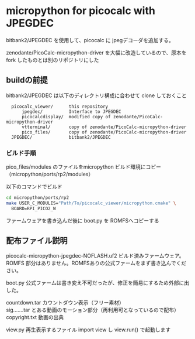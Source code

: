 # micropython for picocalc with JPEGDEC
bitbank2/JPEGDEC を使用して、picocalc に jpegデコーダを追加する。

zenodante/PicoCalc-micropython-driver を大幅に改造しているので、原本を fork したものとは別のリポジトリにした


## buildの前提

bitbank2/JPEGDEC は以下のディレクトリ構成に合わせて clone しておくこと

```
  picocalc_viewer/		this repository
      jpegdec/			Interface to JPEGDEC
      picocalcdisplay/	modified copy of zenodante/PicoCalc-micropython-driver
      vtterminal/		copy of zenodante/PicoCalc-micropython-driver
      pico_files/		copy of zenodante/PicoCalc-micropython-driver
  JPEGDEC/			    bitbank2/JPEGDEC
```

### ビルド手順

pico_files/modules のファイルをmicropython ビルド環境にコピー（micropython/ports/rp2/modules）

以下のコマンドでビルド
```sh
cd micropython/ports/rp2
make USER_C_MODULES="Path/To/picocalc_viewer/micropython.cmake" \
  BOARD=RPI_PICO2_W
```

ファームウェアを書き込んだ後に boot.py を ROMFSへコピーする


## 配布ファイル説明

picocalc-micropython-jpegdec-NOFLASH.uf2  ビルド済みファームウェア。 ROMFS 部分はありません。ROMFSありの公式ファームをまず書き込んでください。

boot.py 公式ファームは書き変え不可だったが、修正を簡易にするため外部に出した。

countdown.tar  カウントダウン表示（フリー素材）\
sig.......tar  とある動画のモーション部分（再利用可となっているので配布）\
copyright.txt  動画の出典

view.py  再生表示するファイル  import view し view.run() で起動します


